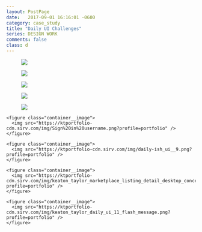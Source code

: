 ```yaml
---
layout: PostPage
date:   2017-09-01 16:16:01 -0600
category: case_study
title: "Daily UI Challenges"
series: DESIGN WORK
comments: false
class: d
---
```

<section class="container__xlarge mt-4 mb-2">

  <figure class="container__image mb-2">
    <img src="https://ktportfolio-cdn.sirv.com/img/dailyui6.png?progressive=true&png.optimize=true" />
  </figure>

  <figure class="container__image mb-2">
    <img src="https://ktportfolio-cdn.sirv.com/img/dailyui5.png?progressive=true&png.optimize=true" />
  </figure>

  <figure class="container__image mb-2">
    <img src="https://ktportfolio-cdn.sirv.com/img/dailyui3.jpg?progressive=true&png.optimize=true" />
  </figure>

  <figure class="container__image mb-2">
    <img src="https://ktportfolio-cdn.sirv.com/img/dailyui2.png?progressive=true&png.optimize=true" />
  </figure>

  <div class="container__images">
    <figure class="container__image">
      <img src="https://ktportfolio.sirv.com/img/Sign%20in%20Email.png?profile=portfolio" />
    </figure>

    <figure class="container__image">
      <img src="https://ktportfolio-cdn.sirv.com/img/Sign%20in%20username.png?profile=portfolio" />
    </figure>

    <figure class="container__image">
      <img src="https://ktportfolio-cdn.sirv.com/img/daily-ish_ui__9.png?profile=portfolio" />
    </figure>

    <figure class="container__image">
      <img src="https://ktportfolio-cdn.sirv.com/img/keaton_taylor_marketplace_listing_detail_desktop_concept_.png?profile=portfolio" />
    </figure>

    <figure class="container__image">
      <img src="https://ktportfolio-cdn.sirv.com/img/keaton_taylor_daily_ui_11_flash_message.png?profile=portfolio" />
    </figure>
  </div>
</section>
